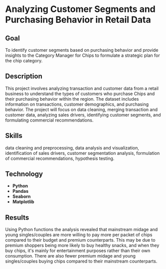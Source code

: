 <h1>Analyzing Customer Segments and Purchasing Behavior in Retail Data</h1>

<h2>Goal</h2>
To identify customer segments based on purchasing behavior and provide insights to the Category Manager for Chips to formulate a strategic plan for the chip category.
<br />

<h2>Description</h2>
This project involves analyzing transaction and customer data from a retail business to understand the types of customers who purchase Chips and their purchasing behavior within the region. The dataset includes information on transactions, customer demographics, and purchasing behavior. The project will focus on data cleaning, merging transaction and customer data, analyzing sales drivers, identifying customer segments, and formulating commercial recommendations.
<br />

<h2>Skills</h2>
data cleaning and preprocessing, data analysis and visualization, identification of sales drivers, customer segmentation analysis, formulation of commercial recommendations, hypothesis testing.
<br />

<h2>Technology</h2>

- <b>Python</b> 
- <b>Pandas</b>
- <b>Seaborn</b> 
- <b>Matplotlib</b>

<h2>Results</h2>
Using Python functions the analysis revealed that mainstream midage and young singles/couples are more willing to pay more per packet of chips compared to their budget and premium counterparts. This may be due to premium shoppers being more likely to buy healthy snacks, and when they buy chips, it's mainly for entertainment purposes rather than their own consumption. There are also fewer premium midage and young singles/couples buying chips compared to their mainstream counterparts.
<br />



<!--
 ```diff
- text in red
+ text in green
! text in orange
# text in gray
@@ text in purple (and bold)@@
```
--!>

